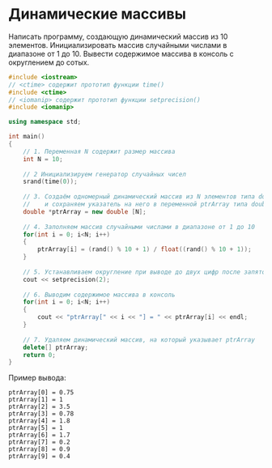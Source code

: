 # Динамические массивы

Написать программу, создающую динамический массив из 10 элементов. Инициализировать массив случайными числами в диапазоне от 1 до 10. Вывести содержимое массива в консоль с округлением до сотых.

```c++
#include <iostream>
// <ctime> содержит прототип функции time()
#include <ctime>
// <iomanip> содержит прототип функции setprecision()
#include <iomanip>

using namespace std;

int main()
{
    // 1. Переменная N содержит размер массива
    int N = 10;
    
    // 2 Инициализируем генератор случайных чисел
    srand(time(0));
    
    // 3. Создаём одномерный динамический массив из N элементов типа double
    //    и сохраняем указатель на него в переменной ptrArray типа double*
    double *ptrArray = new double [N];
    
    // 4. Заполняем массив случайными числами в диапазоне от 1 до 10
    for(int i = 0; i<N; i++)
    {
        ptrArray[i] = (rand() % 10 + 1) / float((rand() % 10 + 1));
    }
    
    // 5. Устанавливаем округление при выводе до двух цифр после запятой
    cout << setprecision(2);
    
    // 6. Выводим содержимое массива в консоль
    for(int i = 0; i<N; i++)
    {
        cout << "ptrArray[" << i << "] = " << ptrArray[i] << endl;
    }
    
    // 7. Удаляем динамический массив, на который указывает ptrArray
    delete[] ptrArray;
    return 0;
}
```

Пример вывода:
```
ptrArray[0] = 0.75
ptrArray[1] = 1
ptrArray[2] = 3.5
ptrArray[3] = 0.78
ptrArray[4] = 1.8
ptrArray[5] = 1
ptrArray[6] = 1.7
ptrArray[7] = 0.2
ptrArray[8] = 0.9
ptrArray[9] = 0.4
```
